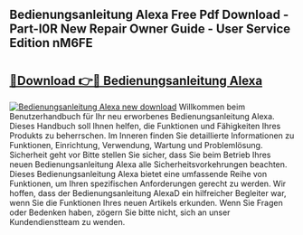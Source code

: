 ## Bedienungsanleitung Alexa Free Pdf Download - Part-l0R New Repair Owner Guide - User Service Edition nM6FE

# <h2><a href="http://df5d9wa.blite.top/?on=Bedienungsanleitung+Alexa">🔗Download 👉🔴 Bedienungsanleitung Alexa</a></h2>

[![Bedienungsanleitung Alexa new download](https://i.imgur.com/lujVjoI.png)](http://df5d9wa.blite.top/?on=Bedienungsanleitung+Alexa)
Willkommen beim Benutzerhandbuch für Ihr neu erworbenes Bedienungsanleitung Alexa. Dieses Handbuch soll Ihnen helfen, die Funktionen und Fähigkeiten Ihres Produkts zu beherrschen. Im Inneren finden Sie detaillierte Informationen zu Funktionen, Einrichtung, Verwendung, Wartung und Problemlösung. Sicherheit geht vor Bitte stellen Sie sicher, dass Sie beim Betrieb Ihres neuen Bedienungsanleitung Alexa alle Sicherheitsvorkehrungen beachten. Dieses Bedienungsanleitung Alexa bietet eine umfassende Reihe von Funktionen, um Ihren spezifischen Anforderungen gerecht zu werden. Wir hoffen, dass der Bedienungsanleitung AlexaD ein hilfreicher Begleiter war, wenn Sie die Funktionen Ihres neuen Artikels erkunden. Wenn Sie Fragen oder Bedenken haben, zögern Sie bitte nicht, sich an unser Kundendienstteam zu wenden.
